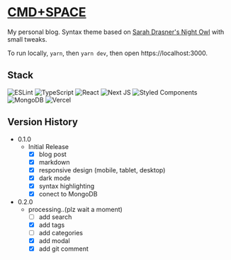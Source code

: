 # [CMD+SPACE](https://dan-cmd-space.com/)

My personal blog. Syntax theme based on [Sarah Drasner's Night Owl](https://github.com/sdras/night-owl-vscode-theme/) with small tweaks.

To run locally, `yarn`, then `yarn dev`, then open https://localhost:3000.

## Stack

![ESLint](https://img.shields.io/badge/ESLint-4B3263?style=for-the-badge&logo=eslint&logoColor=white)
![TypeScript](https://img.shields.io/badge/typescript-%23007ACC.svg?style=for-the-badge&logo=typescript&logoColor=white)
![React](https://img.shields.io/badge/react-%2320232a.svg?style=for-the-badge&logo=react&logoColor=%2361DAFB)
![Next JS](https://img.shields.io/badge/Next-black?style=for-the-badge&logo=next.js&logoColor=white)
![Styled Components](https://img.shields.io/badge/styled--components-DB7093?style=for-the-badge&logo=styled-components&logoColor=white)
![MongoDB](https://img.shields.io/badge/MongoDB-%234ea94b.svg?style=for-the-badge&logo=mongodb&logoColor=white)
![Vercel](https://img.shields.io/badge/vercel-%23000000.svg?style=for-the-badge&logo=vercel&logoColor=white)

## Version History

- 0.1.0
  - Initial Release
    - [x] blog post
    - [x] markdown
    - [x] responsive design (mobile, tablet, desktop)
    - [x] dark mode
    - [x] syntax highlighting
    - [x] conect to MongoDB
- 0.2.0
  - processing..(plz wait a moment)
    - [ ] add search
    - [x] add tags
    - [ ] add categories
    - [x] add modal
    - [x] add git comment
